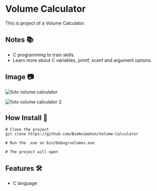 # Volume Calculator

This is project of a Volume Calculator.

## Notes :books:
- C programming to train skills.
- Learn more about C variables, printf, scanf and argument options.

## Image :camera:
![foto volume calculator](https://user-images.githubusercontent.com/52220244/110216595-b8740880-7e8e-11eb-9682-1da4f19a3876.PNG)

![foto volume calculator 2](https://user-images.githubusercontent.com/52220244/110216472-2cfa7780-7e8e-11eb-854a-f8470af0d1da.PNG)

## How Install :bookmark_tabs:
```
# Clone the project
git clone https://github.com/BieAnimaton/Volume-Calculator

# Run the .exe on bin/Debug/volumes.exe

# The project will open
```

## Features :hammer_and_wrench:
- C language